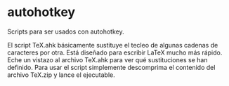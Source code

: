 # autohotkey
Scripts para ser usados con autohotkey.

El script TeX.ahk básicamente sustituye el tecleo de algunas cadenas de caracteres por otra. Está diseñado para escribir LaTeX mucho más rápido. Eche un vistazo al archivo TeX.ahk para ver qué sustituciones se han definido. Para usar el script simplemente descomprima el contenido del archivo TeX.zip y lance el ejecutable.


